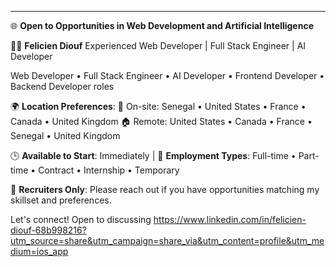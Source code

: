 

---

🌐 **Open to Opportunities in Web Development and Artificial Intelligence**

👨‍💻 **Felicien Diouf**
Experienced Web Developer | Full Stack Engineer | AI Developer

 Web Developer • Full Stack Engineer • AI Developer • Frontend Developer • Backend Developer roles

🌍 **Location Preferences**:
🏢 On-site: Senegal • United States • France • Canada • United Kingdom
🏠 Remote: United States • Canada • France • Senegal • United Kingdom

🕒 **Available to Start**: Immediately | 💼 **Employment Types**: Full-time • Part-time • Contract • Internship • Temporary

📩 **Recruiters Only**: Please reach out if you have opportunities matching my skillset and preferences.

Let's connect! Open to discussing https://www.linkedin.com/in/felicien-diouf-68b998216?utm_source=share&utm_campaign=share_via&utm_content=profile&utm_medium=ios_app
